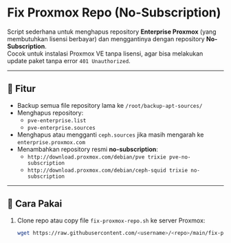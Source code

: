 # Fix Proxmox Repo (No-Subscription)

Script sederhana untuk menghapus repository **Enterprise Proxmox** (yang membutuhkan lisensi berbayar) dan menggantinya dengan repository **No-Subscription**.  
Cocok untuk instalasi Proxmox VE tanpa lisensi, agar bisa melakukan update paket tanpa error `401 Unauthorized`.

---

## 📌 Fitur
- Backup semua file repository lama ke `/root/backup-apt-sources/`
- Menghapus repository:
  - `pve-enterprise.list`
  - `pve-enterprise.sources`
- Menghapus atau mengganti `ceph.sources` jika masih mengarah ke `enterprise.proxmox.com`
- Menambahkan repository resmi **no-subscription**:
  - `http://download.proxmox.com/debian/pve trixie pve-no-subscription`
  - `http://download.proxmox.com/debian/ceph-squid trixie no-subscription`

---

## 🚀 Cara Pakai
1. Clone repo atau copy file `fix-proxmox-repo.sh` ke server Proxmox:
   ```bash
   wget https://raw.githubusercontent.com/<username>/<repo>/main/fix-proxmox-repo.sh
